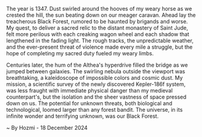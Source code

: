 
The year is 1347.  Dust swirled around the hooves of my weary horse as we crested the hill, the sun beating down on our meager caravan.  Ahead lay the treacherous Black Forest, rumored to be haunted by brigands and worse.  My quest, to deliver a sacred relic to the distant monastery of Saint Jude, felt more perilous with each creaking wagon wheel and each shadow that lengthened in the fading light.  The rough tracks, the unpredictable weather, and the ever-present threat of violence made every mile a struggle, but the hope of completing my sacred duty fueled my weary limbs.

Centuries later, the hum of the Althea's hyperdrive filled the bridge as we jumped between galaxies.  The swirling nebula outside the viewport was breathtaking, a kaleidoscope of impossible colors and cosmic dust. My mission, a scientific survey of the newly discovered Kepler-186f system, was less fraught with immediate physical danger than my medieval counterpart's, but the isolation and the sheer vastness of space pressed down on us.   The potential for unknown threats, both biological and technological, loomed larger than any forest bandit.  The universe, in its infinite wonder and terrifying unknown, was our Black Forest.

~ By Hozmi - 18 December 2024
